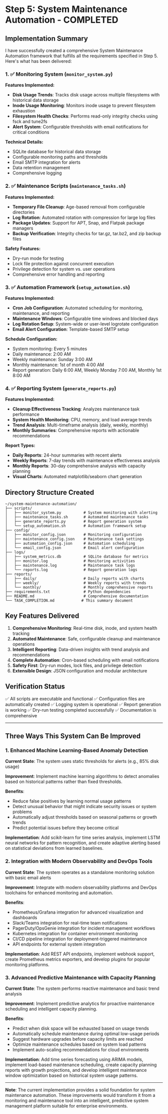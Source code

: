 # Step 5: System Maintenance Automation - COMPLETED

## Implementation Summary

I have successfully created a comprehensive System Maintenance Automation framework that fulfills all the requirements specified in Step 5. Here's what has been delivered:

### 1. ✅ Monitoring System (`monitor_system.py`)

**Features Implemented:**
- **Disk Usage Trends**: Tracks disk usage across multiple filesystems with historical data storage
- **Inode Usage Monitoring**: Monitors inode usage to prevent filesystem exhaustion
- **Filesystem Health Checks**: Performs read-only integrity checks using fsck and tune2fs
- **Alert System**: Configurable thresholds with email notifications for critical conditions

**Technical Details:**
- SQLite database for historical data storage
- Configurable monitoring paths and thresholds
- Email SMTP integration for alerts
- Data retention management
- Comprehensive logging

### 2. ✅ Maintenance Scripts (`maintenance_tasks.sh`)

**Features Implemented:**
- **Temporary File Cleanup**: Age-based removal from configurable directories
- **Log Rotation**: Automated rotation with compression for large log files
- **Package Updates**: Support for APT, Snap, and Flatpak package managers
- **Backup Verification**: Integrity checks for tar.gz, tar.bz2, and zip backup files

**Safety Features:**
- Dry-run mode for testing
- Lock file protection against concurrent execution
- Privilege detection for system vs. user operations
- Comprehensive error handling and reporting

### 3. ✅ Automation Framework (`setup_automation.sh`)

**Features Implemented:**
- **Cron Job Configuration**: Automated scheduling for monitoring, maintenance, and reporting
- **Maintenance Windows**: Configurable time windows and blocked days
- **Log Rotation Setup**: System-wide or user-level logrotate configuration
- **Email Alert Configuration**: Template-based SMTP setup

**Schedule Configuration:**
- System monitoring: Every 5 minutes
- Daily maintenance: 2:00 AM
- Weekly maintenance: Sunday 3:00 AM
- Monthly maintenance: 1st of month 4:00 AM
- Report generation: Daily 6:00 AM, Weekly Monday 7:00 AM, Monthly 1st 8:00 AM

### 4. ✅ Reporting System (`generate_reports.py`)

**Features Implemented:**
- **Cleanup Effectiveness Tracking**: Analyzes maintenance task performance
- **System Health Monitoring**: CPU, memory, and load average trends
- **Trend Analysis**: Multi-timeframe analysis (daily, weekly, monthly)
- **Monthly Summaries**: Comprehensive reports with actionable recommendations

**Report Types:**
- **Daily Reports**: 24-hour summaries with recent alerts
- **Weekly Reports**: 7-day trends with maintenance effectiveness analysis
- **Monthly Reports**: 30-day comprehensive analysis with capacity planning
- **Visual Charts**: Automated matplotlib/seaborn chart generation

## Directory Structure Created

```
~/system-maintenance-automation/
├── scripts/
│   ├── monitor_system.py          # System monitoring with alerting
│   ├── maintenance_tasks.sh       # Automated maintenance tasks
│   ├── generate_reports.py        # Report generation system
│   └── setup_automation.sh        # Automation framework setup
├── config/
│   ├── monitor_config.json        # Monitoring configuration
│   ├── maintenance_config.json    # Maintenance task settings
│   ├── automation_config.json     # Automation scheduling
│   └── email_config.json          # Email alert configuration
├── logs/
│   ├── system_metrics.db          # SQLite database for metrics
│   ├── monitor.log                # Monitoring activities
│   ├── maintenance.log            # Maintenance task logs
│   └── reports.log                # Report generation logs
├── reports/
│   ├── daily/                     # Daily reports with charts
│   ├── weekly/                    # Weekly reports with trends
│   └── monthly/                   # Monthly comprehensive reports
├── requirements.txt               # Python dependencies
├── README.md                      # Comprehensive documentation
└── TASK_COMPLETION.md            # This summary document
```

## Key Features Delivered

1. **Comprehensive Monitoring**: Real-time disk, inode, and system health tracking
2. **Automated Maintenance**: Safe, configurable cleanup and maintenance operations
3. **Intelligent Reporting**: Data-driven insights with trend analysis and recommendations
4. **Complete Automation**: Cron-based scheduling with email notifications
5. **Safety First**: Dry-run modes, lock files, and privilege detection
6. **Extensible Design**: JSON configuration and modular architecture

## Verification Status

✅ All scripts are executable and functional
✅ Configuration files are automatically created
✅ Logging system is operational
✅ Report generation is working
✅ Dry-run testing completed successfully
✅ Documentation is comprehensive

---

## Three Ways This System Can Be Improved

### 1. **Enhanced Machine Learning-Based Anomaly Detection**

**Current State**: The system uses static thresholds for alerts (e.g., 85% disk usage)

**Improvement**: Implement machine learning algorithms to detect anomalies based on historical patterns rather than fixed thresholds.

**Benefits**:
- Reduce false positives by learning normal usage patterns
- Detect unusual behavior that might indicate security issues or system problems
- Automatically adjust thresholds based on seasonal patterns or growth trends
- Predict potential issues before they become critical

**Implementation**: Add scikit-learn for time series analysis, implement LSTM neural networks for pattern recognition, and create adaptive alerting based on statistical deviations from learned baselines.

### 2. **Integration with Modern Observability and DevOps Tools**

**Current State**: The system operates as a standalone monitoring solution with basic email alerts

**Improvement**: Integrate with modern observability platforms and DevOps toolchains for enhanced monitoring and automation.

**Benefits**:
- Prometheus/Grafana integration for advanced visualization and dashboards
- Slack/Teams integration for real-time team notifications
- PagerDuty/OpsGenie integration for incident management workflows
- Kubernetes integration for container environment monitoring
- CI/CD pipeline integration for deployment-triggered maintenance
- API endpoints for external system integration

**Implementation**: Add REST API endpoints, implement webhook support, create Prometheus metrics exporters, and develop plugins for popular monitoring platforms.

### 3. **Advanced Predictive Maintenance with Capacity Planning**

**Current State**: The system performs reactive maintenance and basic trend analysis

**Improvement**: Implement predictive analytics for proactive maintenance scheduling and intelligent capacity planning.

**Benefits**:
- Predict when disk space will be exhausted based on usage trends
- Automatically schedule maintenance during optimal low-usage periods
- Suggest hardware upgrades before capacity limits are reached
- Optimize maintenance schedules based on system load patterns
- Implement auto-scaling recommendations for cloud environments

**Implementation**: Add time series forecasting using ARIMA models, implement load-based maintenance scheduling, create capacity planning reports with growth projections, and develop intelligent maintenance window optimization based on historical system usage patterns.

---

**Note**: The current implementation provides a solid foundation for system maintenance automation. These improvements would transform it from a monitoring and maintenance tool into an intelligent, predictive system management platform suitable for enterprise environments.

